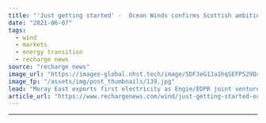 ```yaml
---
title: "'Just getting started' -  Ocean Winds confirms Scottish ambitions as giant offshore wind farm flows power"
date: "2021-06-07"
tags: 
  - wind
  - markets
  - energy transition
  - recharge news
source: "recharge news"
image_url: "https://images-global.nhst.tech/image/SDFJeG1Ja1hqSEFPS29Qc2VydzM5ZXpCdS93L2g0dEVBd05WYjdFK2lRND0=/nhst/binary/88cded5b7f1cdd3815e08427d0ff95ee"
image_fp: "/assets/img/post_thumbnails/139.jpg"
lead: "Moray East exports first electricity as Engie/EDPR joint venture eyes success in ScotWind and CfD rounds"
article_url: "https://www.rechargenews.com/wind/just-getting-started-ocean-winds-confirms-scottish-ambitions-as-giant-offshore-wind-farm-flows-power/2-1-1021454"
---
```


---
